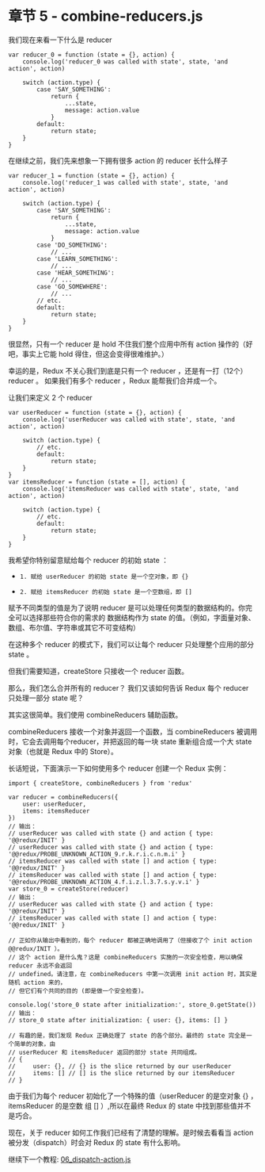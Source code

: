 # 章节 5 - combine-reducers.js

我们现在来看一下什么是 reducer

```
var reducer_0 = function (state = {}, action) {
    console.log('reducer_0 was called with state', state, 'and action', action)

    switch (action.type) {
        case 'SAY_SOMETHING':
            return {
                ...state,
                message: action.value
            }
        default:
            return state;
    }
}
```

在继续之前，我们先来想象一下拥有很多 action 的 reducer 长什么样子

```
var reducer_1 = function (state = {}, action) {
    console.log('reducer_1 was called with state', state, 'and action', action)

    switch (action.type) {
        case 'SAY_SOMETHING':
            return {
                ...state,
                message: action.value
            }
        case 'DO_SOMETHING':
            // ...
        case 'LEARN_SOMETHING':
            // ...
        case 'HEAR_SOMETHING':
            // ...
        case 'GO_SOMEWHERE':
            // ...
        // etc.
        default:
            return state;
    }
}
```

很显然，只有一个 reducer 是 hold 不住我们整个应用中所有 action 操作的（好吧，事实上它能 hold 得住，但这会变得很难维护。）

幸运的是，Redux 不关心我们到底是只有一个 reducer ，还是有一打（12个）reducer 。
如果我们有多个 reducer ，Redux 能帮我们合并成一个。

让我们来定义 2 个 reducer
```
var userReducer = function (state = {}, action) {
    console.log('userReducer was called with state', state, 'and action', action)

    switch (action.type) {
        // etc.
        default:
            return state;
    }
}
var itemsReducer = function (state = [], action) {
    console.log('itemsReducer was called with state', state, 'and action', action)

    switch (action.type) {
        // etc.
        default:
            return state;
    }
}
```

我希望你特别留意赋给每个 reducer 的初始 state ：
-     1. 赋给 userReducer 的初始 state 是一个空对象，即 {}
-     2. 赋给 itemsReducer 的初始 state 是一个空数组，即 []

赋予不同类型的值是为了说明 reducer 是可以处理任何类型的数据结构的。你完全可以选择那些符合你的需求的
数据结构作为 state 的值。（例如，字面量对象、数组、布尔值、字符串或其它不可变结构）

在这种多个 reducer 的模式下，我们可以让每个 reducer 只处理整个应用的部分 state 。

但我们需要知道，createStore 只接收一个 reducer 函数。

那么，我们怎么合并所有的 reducer？ 我们又该如何告诉 Redux 每个 reducer 只处理一部分 state 呢？

其实这很简单。我们使用 combineReducers 辅助函数。

combineReducers 接收一个对象并返回一个函数，当 combineReducers 被调用时，它会去调用每个reducer，并把返回的每一块 state 重新组合成一个大 state 对象（也就是 Redux 中的 Store）。

长话短说，下面演示一下如何使用多个 reducer 创建一个 Redux 实例：

```
import { createStore, combineReducers } from 'redux'

var reducer = combineReducers({
    user: userReducer,
    items: itemsReducer
})
// 输出：
// userReducer was called with state {} and action { type: '@@redux/INIT' }
// userReducer was called with state {} and action { type: '@@redux/PROBE_UNKNOWN_ACTION_9.r.k.r.i.c.n.m.i' }
// itemsReducer was called with state [] and action { type: '@@redux/INIT' }
// itemsReducer was called with state [] and action { type: '@@redux/PROBE_UNKNOWN_ACTION_4.f.i.z.l.3.7.s.y.v.i' }
var store_0 = createStore(reducer)
// 输出：
// userReducer was called with state {} and action { type: '@@redux/INIT' }
// itemsReducer was called with state [] and action { type: '@@redux/INIT' }

// 正如你从输出中看到的，每个 reducer 都被正确地调用了（但接收了个 init action @@redux/INIT ）。
// 这个 action 是什么鬼？这是 combineReducers 实施的一次安全检查，用以确保 reducer 永远不会返回
// undefined。请注意，在 combineReducers 中第一次调用 init action 时，其实是随机 action 来的，
// 但它们有个共同的目的 (即是做一个安全检查)。

console.log('store_0 state after initialization:', store_0.getState())
// 输出：
// store_0 state after initialization: { user: {}, items: [] }

// 有趣的是，我们发现 Redux 正确处理了 state 的各个部分。最终的 state 完全是一个简单的对象，由
// userReducer 和 itemsReducer 返回的部分 state 共同组成。
// {
//     user: {}, // {} is the slice returned by our userReducer
//     items: [] // [] is the slice returned by our itemsReducer
// }
```

由于我们为每个 reducer 初始化了一个特殊的值（userReducer 的是空对象 {} ，itemsReducer 的是空数 组 [] ）,所以在最终 Redux 的 state 中找到那些值并不是巧合。

现在，关于 reducer 如何工作我们已经有了清楚的理解。是时候去看看当 action 被分发（dispatch）时会对 Redux 的 state 有什么影响。

继续下一个教程: [06_dispatch-action.js]()

